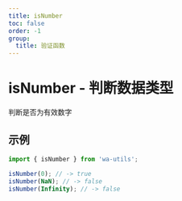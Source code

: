 ```yaml
---
title: isNumber
toc: false
order: -1
group:
  title: 验证函数
---
```


# isNumber - 判断数据类型

判断是否为有效数字

## 示例

```ts
import { isNumber } from 'wa-utils';

isNumber(0); // -> true
isNumber(NaN); // -> false
isNumber(Infinity); // -> false
```
